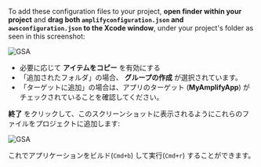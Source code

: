 To add these configuration files to your project, **open finder within your project** and **drag both `amplifyconfiguration.json` and `awsconfiguration.json` to the Xcode window**, under your project's folder as seen in this screenshot:

![GSA](~/images/project-setup/50_1_dragDrop.png)

* 必要に応じて **アイテムをコピー** を有効にする
* 「追加されたフォルダ」の場合、 **グループの作成** が選択されています。
* 「ターゲットに追加」の場合は、アプリのターゲット (**MyAmplifyApp**) がチェックされていることを確認してください。

**終了** をクリックして、このスクリーンショットに表示されるようにこれらのファイルをプロジェクトに追加します:

![GSA](~/images/project-setup/50_2_addFiles.png)

これでアプリケーションをビルド(`Cmd+b`) して実行(`Cmd+r`) することができます。
